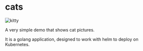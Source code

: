 # cats

![kitty](kitty.gif)

A very simple demo that shows cat pictures. 

It is a golang application, designed to work with helm to deploy on Kubernetes.
